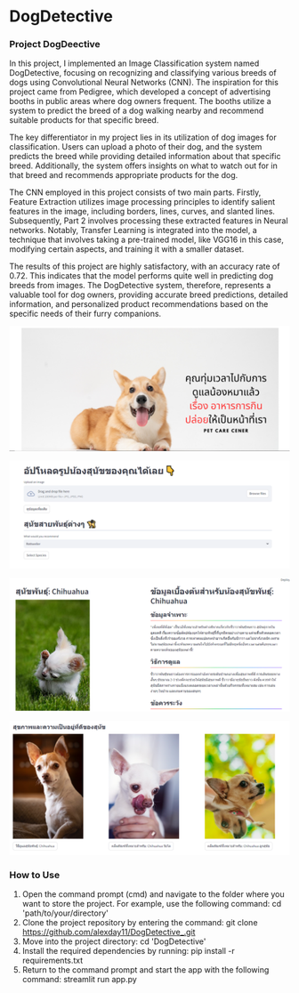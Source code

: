 # DogDetective

### **Project DogDeective**

In this project, I implemented an Image Classification system named DogDetective, focusing on recognizing and classifying various breeds of dogs using Convolutional Neural Networks (CNN). The inspiration for this project came from Pedigree, which developed a concept of advertising booths in public areas where dog owners frequent. The booths utilize a system to predict the breed of a dog walking nearby and recommend suitable products for that specific breed.

The key differentiator in my project lies in its utilization of dog images for classification. Users can upload a photo of their dog, and the system predicts the breed while providing detailed information about that specific breed. Additionally, the system offers insights on what to watch out for in that breed and recommends appropriate products for the dog.

The CNN employed in this project consists of two main parts. Firstly, Feature Extraction utilizes image processing principles to identify salient features in the image, including borders, lines, curves, and slanted lines. Subsequently, Part 2 involves processing these extracted features in Neural networks. Notably, Transfer Learning is integrated into the model, a technique that involves taking a pre-trained model, like VGG16 in this case, modifying certain aspects, and training it with a smaller dataset.

The results of this project are highly satisfactory, with an accuracy rate of 0.72. This indicates that the model performs quite well in predicting dog breeds from images. The DogDetective system, therefore, represents a valuable tool for dog owners, providing accurate breed predictions, detailed information, and personalized product recommendations based on the specific needs of their furry companions.




![example1](img1.png)

![example2](img2.png)

![example3](img3.png)

![example4](img4.png)



### **How to Use**
1. Open the command prompt (cmd) and navigate to the folder where you want to store the project. For example, use the following command: cd 'path/to/your/directory'
2. Clone the project repository by entering the command: git clone https://github.com/alexday11/DogDetective_.git
3. Move into the project directory: cd 'DogDetective'
4. Install the required dependencies by running: pip install -r requirements.txt
5. Return to the command prompt and start the app with the following command: streamlit run app.py


